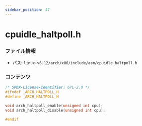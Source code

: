 ```yaml
---
sidebar_position: 47
---
```

# cpuidle_haltpoll.h

### ファイル情報

- パス: `linux-v6.12/arch/x86/include/asm/cpuidle_haltpoll.h`

### コンテンツ

```h
/* SPDX-License-Identifier: GPL-2.0 */
#ifndef _ARCH_HALTPOLL_H
#define _ARCH_HALTPOLL_H

void arch_haltpoll_enable(unsigned int cpu);
void arch_haltpoll_disable(unsigned int cpu);

#endif

```
